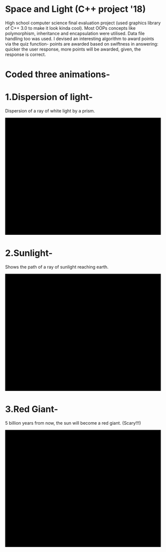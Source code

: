 # Space and Light (C++ project '18)
High school computer science final evaluation project (used graphics library of C++ 3.0 to make it look kinda cool).
Most OOPs concepts like polymorphism, inheritance and encapsulation were utilised. Data file handling too was used.
I devised an interesting algorithm to award points via the quiz function- points are awarded based on swiftness in answering: quicker the user response, more points will be awarded, given, the response is correct.

# Coded three animations-

# 1.Dispersion of light-
Dispersion of a ray of white light by a prism.

![Preview](Demo/dispersion.gif)

# 2.Sunlight-
Shows the path of a ray of sunlight reaching earth.

![Preview](Demo/sunlight.gif)

# 3.Red Giant-
5 billion years from now, the sun will become a red giant. (Scary!!!)

![Preview](Demo/redgiant.gif)





